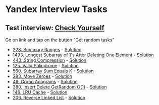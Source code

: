 # Yandex Interview Tasks

## Test interview: [Check Yourself](https://kaluginpeter.github.io/Algorithms_and_structures_tasks/big_company_interviews/yandex/index.html)

Go on link and tap on the button "Get random tasks"


- [228. Summary Ranges](https://leetcode.com/problems/summary-ranges/description/) - [Solution](https://github.com/kaluginpeter/Algorithms_and_structures_tasks/blob/main/Python_Solutions/LeetCode/Easy/228._Summary_Ranges.py)
- [1493. Longest Subarray of 1's After Deleting One Element](https://leetcode.com/problems/longest-subarray-of-1s-after-deleting-one-element/description/) - [Solution](https://github.com/kaluginpeter/Algorithms_and_structures_tasks/blob/main/Python_Solutions/LeetCode/Medium/1493._Longest_Subarray_of_1_s_After_Deleting_One_Element.py)
- [443. String Compression](https://leetcode.com/problems/string-compression/description/) - [Solution](https://github.com/kaluginpeter/Algorithms_and_structures_tasks/blob/main/Python_Solutions/LeetCode/Medium/443._String_Compression.py)
- [125. Valid Palindrome](https://leetcode.com/problems/valid-palindrome/description/) - [Solution](https://github.com/kaluginpeter/Algorithms_and_structures_tasks/blob/main/Python_Solutions/LeetCode/Easy/125._Valid_Palindrome.py)
- [560. Subarray Sum Equals K](https://leetcode.com/problems/subarray-sum-equals-k/description/) - [Solution](https://github.com/kaluginpeter/Algorithms_and_structures_tasks/blob/main/Python_Solutions/LeetCode/Medium/560._Subarray_Sum_Equals_K.py)
- [283. Move Zeroes](https://leetcode.com/problems/move-zeroes/description/) - [Solution](https://github.com/kaluginpeter/Algorithms_and_structures_tasks/blob/main/Python_Solutions/LeetCode/Easy/283._Move_Zeroes.py)
- [49. Group Anagrams](https://leetcode.com/problems/group-anagrams/description/) - [Solution](https://github.com/kaluginpeter/Algorithms_and_structures_tasks/blob/main/Python_Solutions/LeetCode/Medium/49._Group_Anagrams.py)
- [380. Insert Delete GetRandom O(1)](https://leetcode.com/problems/insert-delete-getrandom-o1/description/) - [Solution](https://github.com/kaluginpeter/Algorithms_and_structures_tasks/blob/main/Python_Solutions/LeetCode/Medium/380._Insert_Delete_GetRandom_O(1).py)
- [146. LRU Cache](https://leetcode.com/problems/lru-cache/description/) - [Solution](https://github.com/kaluginpeter/Algorithms_and_structures_tasks/blob/main/Python_Solutions/LeetCode/Medium/146._LRU_Cache.py)
- [206. Reverse Linked List](https://leetcode.com/problems/reverse-linked-list/description/) - [Solution](https://github.com/kaluginpeter/Algorithms_and_structures_tasks/blob/main/Python_Solutions/LeetCode/Easy/206._Reverse_Linked_List.py)